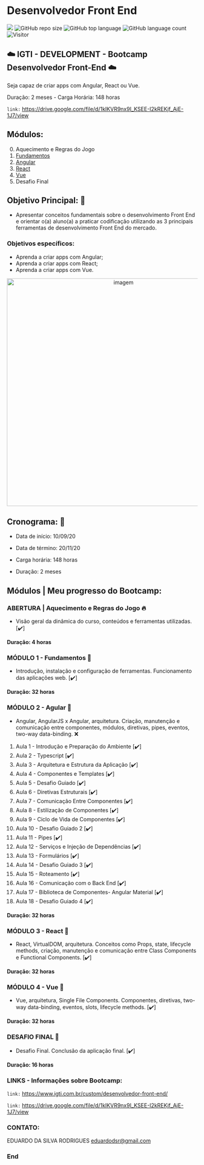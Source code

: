 # Desenvolvedor Front End

[![](https://img.shields.io/badge/made_by-eduardodsr-green)](https://github.com/eduardodsr/)
![GitHub repo size](https://img.shields.io/github/repo-size/eduardodsr/Desenvolvedor-Front-End)
![GitHub top language](https://img.shields.io/github/languages/top/eduardodsr/Desenvolvedor-Front-End)
![GitHub language count](https://img.shields.io/github/languages/count/eduardodsr/Desenvolvedor-Front-End)
![Visitor](https://visitor-badge.glitch.me/badge?page_id=eduardodsr.Desenvolvedor-Front-End)

 
## :cloud:  IGTI - DEVELOPMENT - Bootcamp Desenvolvedor Front-End :cloud:

Seja capaz de criar apps com Angular, React ou Vue.
 
Duração: 2 meses - Carga Horária: 148 horas 
 
``` link: ```  https://drive.google.com/file/d/1kIKVR9nx9I_KSEE-I2kREKjf_AjE-1J7/view


## Módulos:
                
0. Aquecimento e Regras do Jogo
1. [Fundamentos](https://github.com/eduardodsr/Desenvolvedor-Front-End//tree/master/Fundamentos)
2. [Angular](https://github.com/eduardodsr/Desenvolvedor-Front-End//tree/master/Angular)
3. [React](https://github.com/eduardodsr/Desenvolvedor-Front-End//tree/master/React)
4. [Vue](https://github.com/eduardodsr/Desenvolvedor-Front-End//tree/master/Vue)
5. Desafio Final

## Objetivo Principal: 🎯

- Apresentar conceitos fundamentais sobre o desenvolvimento Front End e orientar o(a) aluno(a) a praticar codificação utilizando as 3 principais ferramentas de desenvolvimento Front End do mercado.

### Objetivos específicos:
* Aprenda a criar apps com Angular;
* Aprenda a criar apps com React;
* Aprenda a criar apps com Vue.

 <p align="center">
  <img src=https://i.imgur.com/K3h3LkI.png??raw=true" alt="imagem" width="600px" />
 </p>

                                                                               
## Cronograma: :calendar:

- Data de início: 10/09/20

- Data de término: 20/11/20

- Carga horária: 148 horas

- Duração: 2 meses


## Módulos | Meu progresso do Bootcamp:

### ABERTURA | Aquecimento e Regras do Jogo :fire:

* Visão geral da dinâmica do curso, conteúdos e ferramentas utilizadas. [✔️]

**Duração: 4 horas**


### MÓDULO 1 - Fundamentos :green_book:

* Introdução, instalação e configuração de ferramentas. Funcionamento das aplicações web. [✔️]

**Duração: 32 horas**


### MÓDULO 2 - Agular :blue_book:

* Angular, AngularJS x Angular, arquitetura. Criação, manutenção e comunicação entre componentes, módulos, diretivas, pipes, eventos, two-way data-binding. :x:

1. Aula 1 - Introdução e Preparação do Ambiente [✔️]
2. Aula 2 - Typescript [✔️]
3. Aula 3 - Arquitetura e Estrutura da Aplicação [✔️]
4. Aula 4 - Componentes e Templates [✔️]
5. Aula 5 - Desafio Guiado [✔️]
6. Aula 6 - Diretivas Estruturais [✔️]
7. Aula 7 - Comunicação Entre Componentes [✔️]
8. Aula 8 - Estilização de Componentes [✔️]
9. Aula 9 - Ciclo de Vida de Componentes [✔️]
10. Aula 10 - Desafio Guiado 2 [✔️]
11. Aula 11 - Pipes [✔️]
12. Aula 12 - Serviços e Injeção de Dependências [✔️]
13. Aula 13 - Formulários [✔️]
14. Aula 14 - Desafio Guiado 3 [✔️]
15. Aula 15 - Roteamento [✔️]
16. Aula 16 - Comunicação com o Back End [✔️]
17. Aula 17 - Biblioteca de Componentes- Angular Material [✔️]
18. Aula 18 - Desafio Guiado 4 [✔️]

**Duração: 32 horas**


### MÓDULO 3 - React :orange_book:

* React, VirtualDOM, arquitetura. Conceitos como Props, state, lifecycle methods, criação, manutenção e comunicação entre Class Components e Functional Components. [✔️]


**Duração: 32 horas**

### MÓDULO 4 - Vue :closed_book:

* Vue, arquitetura, Single File Components. Componentes, diretivas, two-way data-binding, eventos, slots, lifecycle methods. [✔️]

**Duração: 32 horas**


### DESAFIO FINAL :checkered_flag:

* Desafio Final. Conclusão da aplicação final.  [✔️]

**Duração: 16 horas**


### LINKS - Informações sobre Bootcamp:

``` link: ```  <https://www.igti.com.br/custom/desenvolvedor-front-end/>

``` link: ```  https://drive.google.com/file/d/1kIKVR9nx9I_KSEE-I2kREKjf_AjE-1J7/view


### CONTATO:

EDUARDO DA SILVA RODRIGUES
eduardodsr@gmail.com

### End
